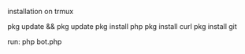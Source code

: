 installation on trmux

pkg update && pkg update
pkg install php
pkg install curl
pkg install git

run: php bot.php
